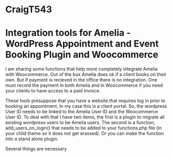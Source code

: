 # CraigT543
<h1>Integration tools for Amelia - WordPress Appointment and Event Booking Plugin and Woocommerce</h1>

<p>I am sharing some functions that help more completely integrate Amelia with Woocommerce.  Out of the box Amelia does ok if a client books on their own.  But if payment is recieved in the office there is no integration.  One must record the payment in both Amelia and in Woocommerce if you need your clients to have access to a paid invoice.</p>

<p>These tools presuppose that you have a website that requires log in prior to booking an appointment.  In my case this is a client portal.  So, the wordpress User ID needs to be linked to the Amelia User ID and the Woocommerce User ID.  To deal with that I have two items, the first is a plugin to migrate all existing wordpress users to be Amelia users.  The second is a function, add_users_on_login() that needs to be added to your functions.php file (in your child theme so it does not get erassed). Or you can make the function into a stand alone plugin.</p>



Several things are necessary 
